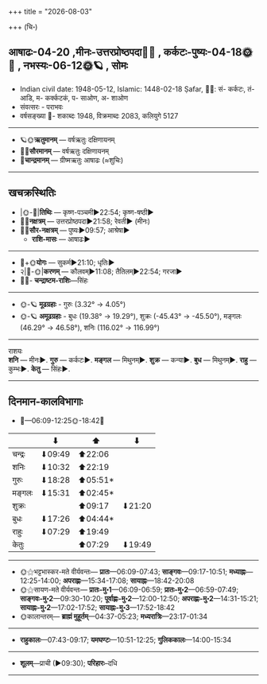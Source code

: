 +++
title = "2026-08-03"

+++
(चि॰)
## आषाढः-04-20  ,मीनः-उत्तरप्रोष्ठपदा🌛🌌  ,  कर्कटः-पुष्यः-04-18🌞🌌  ,  नभस्यः-06-12🌞🪐  , सोमः
- Indian civil date: 1948-05-12, Islamic: 1448-02-18 Ṣafar, 🌌🌞: सं- कर्कटः, तं- आडि, म- कर्क्कटकं, प- साओण, अ- शाओण
- संवत्सरः - पराभवः
- वर्षसङ्ख्या 🌛- शकाब्दः 1948, विक्रमाब्दः 2083, कलियुगे 5127
___________________
- 🪐🌞**ऋतुमानम्** — वर्षऋतुः दक्षिणायनम्
- 🌌🌞**सौरमानम्** — वर्षऋतुः दक्षिणायनम्
- 🌛**चान्द्रमानम्** — ग्रीष्मऋतुः आषाढः (≈शुचिः)
___________________


## खचक्रस्थितिः
- |🌞-🌛|**तिथिः** — कृष्ण-पञ्चमी►22:54; कृष्ण-षष्ठी►  
- 🌌🌛**नक्षत्रम्** — उत्तरप्रोष्ठपदा►21:58; रेवती► (मीनः)  
- 🌌🌞**सौर-नक्षत्रम्** — पुष्यः►09:57; आश्रेषा►  
  - **राशि-मासः** — आषाढः► 
___________________
- 🌛+🌞**योगः** — सुकर्म►21:10; धृतिः►  
- २|🌛-🌞|**करणम्** — कौलवम्►11:08; तैतिलम्►22:54; गरजा►  
- 🌌🌛- **चन्द्राष्टम-राशिः**—सिंहः  
___________________
- 🌞-🪐 **मूढग्रहाः** - गुरुः (3.32° → 4.05°)
- 🌞-🪐 **अमूढग्रहाः** - बुधः (19.38° → 19.29°), शुक्रः (-45.43° → -45.50°), मङ्गलः (46.29° → 46.58°), शनिः (116.02° → 116.99°)
___________________
राशयः  
**शनि** — मीनः►. **गुरु** — कर्कटः►. **मङ्गल** — मिथुनम्►. **शुक्र** — कन्या►. **बुध** — मिथुनम्►. **राहु** — कुम्भः►. **केतु** — सिंहः►. 
___________________


## दिनमान-कालविभागाः
- 🌅—06:09-12:25🌞-18:42🌇  

|      |⬇     |⬆     |⬇     |
|------|-----|-----|------|
|चन्द्रः|⬇09:49 |⬆22:06 |     |
|शनिः   |⬇10:32 |⬆22:19 |     |
|गुरुः  |⬇18:28 |⬆05:51*|     |
|मङ्गलः |⬇15:31 |⬆02:45*|     |
|शुक्रः |     |⬆09:17 |⬇21:20 |
|बुधः   |⬇17:26 |⬆04:44*|     |
|राहुः  |⬇07:29 |⬆19:49 |     |
|केतुः  |     |⬆07:29 |⬇19:49 |
___________________
- 🌞⚝भट्टभास्कर-मते वीर्यवन्तः— **प्रातः**—06:09-07:43; **साङ्गवः**—09:17-10:51; **मध्याह्नः**—12:25-14:00; **अपराह्णः**—15:34-17:08; **सायाह्नः**—18:42-20:08  
- 🌞⚝सायण-मते वीर्यवन्तः— **प्रातः-मु॰1**—06:09-06:59; **प्रातः-मु॰2**—06:59-07:49; **साङ्गवः-मु॰2**—09:30-10:20; **पूर्वाह्णः-मु॰2**—12:00-12:50; **अपराह्णः-मु॰2**—14:31-15:21; **सायाह्नः-मु॰2**—17:02-17:52; **सायाह्नः-मु॰3**—17:52-18:42  
- 🌞कालान्तरम्— **ब्राह्मं मुहूर्तम्**—04:37-05:23; **मध्यरात्रिः**—23:17-01:34  
___________________
- **राहुकालः**—07:43-09:17; **यमघण्टः**—10:51-12:25; **गुलिककालः**—14:00-15:34  
___________________
- **शूलम्**—प्राची (►09:30); **परिहारः**–दधि  
___________________
